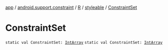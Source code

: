[app](../../../index.md) / [android.support.constraint](../../index.md) / [R](../index.md) / [styleable](index.md) / [ConstraintSet](./-constraint-set.md)

# ConstraintSet

`static val ConstraintSet: `[`IntArray`](https://kotlinlang.org/api/latest/jvm/stdlib/kotlin/-int-array/index.html)
`static val ConstraintSet: `[`IntArray`](https://kotlinlang.org/api/latest/jvm/stdlib/kotlin/-int-array/index.html)